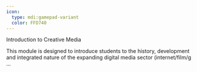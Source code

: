 ```yaml
---
icon:
  type: mdi:gamepad-variant
  color: FFD740
---
```

Introduction to Creative Media

This module is designed to introduce students to the history, development and integrated nature of the expanding digital media sector (internet/film/g ... 

